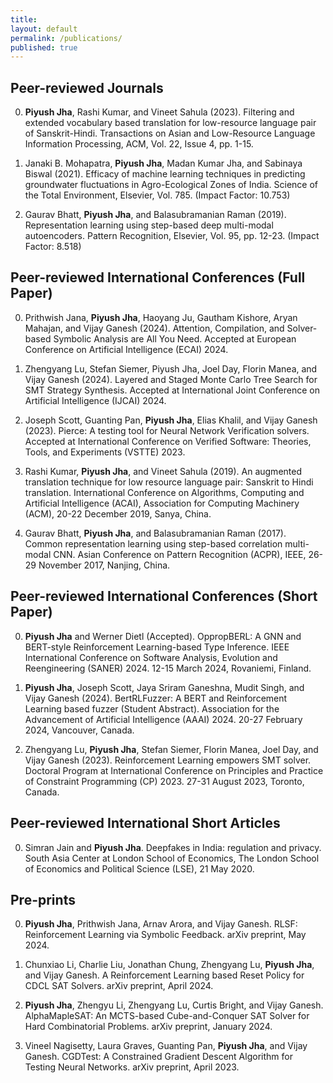 ```yaml
---
title:
layout: default
permalink: /publications/
published: true
---
```


## Peer-reviewed Journals

0. **Piyush Jha**, Rashi Kumar, and Vineet Sahula (2023). Filtering and extended vocabulary based translation for low-resource language pair of Sanskrit-Hindi. Transactions on Asian and Low-Resource Language Information Processing, ACM, Vol. 22, Issue 4, pp. 1-15.

0. Janaki B. Mohapatra, **Piyush Jha**, Madan Kumar Jha, and Sabinaya Biswal (2021). Efficacy of machine learning techniques in predicting groundwater fluctuations in Agro-Ecological Zones of India. Science of the Total Environment, Elsevier, Vol. 785. (Impact Factor: 10.753)

0.	Gaurav Bhatt, **Piyush Jha**, and Balasubramanian Raman (2019). Representation learning using step-based deep multi-modal autoencoders. Pattern Recognition, Elsevier, Vol. 95, pp. 12-23. (Impact Factor: 8.518)

## Peer-reviewed International Conferences (Full Paper)

0. Prithwish Jana, **Piyush Jha**, Haoyang Ju, Gautham Kishore, Aryan Mahajan, and Vijay Ganesh (2024). Attention, Compilation, and Solver-based Symbolic Analysis are All You Need. Accepted at European Conference on Artificial Intelligence (ECAI) 2024.

0. Zhengyang Lu, Stefan Siemer, Piyush Jha, Joel Day, Florin Manea, and Vijay Ganesh (2024). Layered and Staged Monte Carlo Tree Search for SMT Strategy Synthesis. Accepted at International Joint Conference on Artificial Intelligence (IJCAI) 2024.

0. Joseph Scott, Guanting Pan, **Piyush Jha**, Elias Khalil, and Vijay Ganesh (2023). Pierce: A testing tool for Neural Network Verification solvers. Accepted at International Conference on Verified Software: Theories, Tools, and Experiments (VSTTE) 2023.

0. Rashi Kumar, **Piyush Jha**, and Vineet Sahula (2019). An augmented translation technique for low resource language pair: Sanskrit to Hindi translation. International Conference on Algorithms, Computing and Artificial Intelligence (ACAI), Association for Computing Machinery (ACM), 20-22 December 2019, Sanya, China.

0. Gaurav Bhatt, **Piyush Jha**, and Balasubramanian Raman (2017). Common representation learning using step-based correlation multi-modal CNN. Asian Conference on Pattern Recognition (ACPR), IEEE, 26-29 November 2017, Nanjing, China.

## Peer-reviewed International Conferences (Short Paper)

0. **Piyush Jha** and Werner Dietl (Accepted). OppropBERL: A GNN and BERT-style Reinforcement Learning-based Type Inference. IEEE International Conference on Software Analysis, Evolution and Reengineering (SANER) 2024. 12-15 March 2024, Rovaniemi, Finland.

0. **Piyush Jha**, Joseph Scott, Jaya Sriram Ganeshna, Mudit Singh, and Vijay Ganesh (2024). BertRLFuzzer: A BERT and Reinforcement Learning based fuzzer (Student Abstract). Association for the Advancement of Artificial Intelligence (AAAI) 2024. 20-27 February 2024, Vancouver, Canada.

0. Zhengyang Lu, **Piyush Jha**, Stefan Siemer, Florin Manea, Joel Day, and Vijay Ganesh (2023). Reinforcement Learning empowers SMT solver. Doctoral Program at International Conference on Principles and Practice of Constraint Programming (CP) 2023. 27-31 August 2023, Toronto, Canada.

## Peer-reviewed International Short Articles

0. Simran Jain and **Piyush Jha**. Deepfakes in India: regulation and privacy. South Asia Center at London School of Economics, The London School of Economics and Political Science (LSE), 21 May 2020. 

## Pre-prints

0. **Piyush Jha**, Prithwish Jana, Arnav Arora, and Vijay Ganesh. RLSF: Reinforcement Learning via Symbolic Feedback. arXiv preprint, May 2024.

0. Chunxiao Li, Charlie Liu, Jonathan Chung, Zhengyang Lu, **Piyush Jha**, and Vijay Ganesh. A Reinforcement Learning based Reset Policy for CDCL SAT Solvers. arXiv preprint, April 2024.

0. **Piyush Jha**, Zhengyu Li, Zhengyang Lu, Curtis Bright, and Vijay Ganesh. AlphaMapleSAT: An MCTS-based Cube-and-Conquer SAT Solver for Hard Combinatorial Problems. arXiv preprint, January 2024. 

0. Vineel Nagisetty, Laura Graves, Guanting Pan, **Piyush Jha**, and Vijay Ganesh. CGDTest: A Constrained Gradient Descent Algorithm for Testing Neural Networks. arXiv preprint, April 2023.
